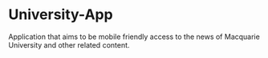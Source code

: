 # University-App
Application that aims to be mobile friendly access to the news of Macquarie University and other related content.
